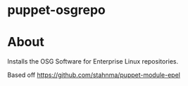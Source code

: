 puppet-osgrepo
==============

# About
Installs the OSG Software for Enterprise Linux repositories.

Based off https://github.com/stahnma/puppet-module-epel
